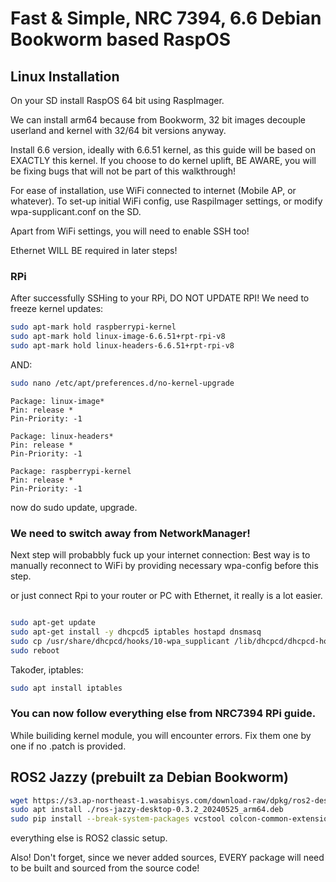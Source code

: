 # Fast & Simple, NRC 7394, 6.6 Debian Bookworm based RaspOS

## Linux Installation
On your SD install RaspOS 64 bit using RaspImager.

We can install arm64 because from Bookworm, 32 bit images decouple userland and kernel with 32/64 bit versions anyway.

Install 6.6 version, ideally with 6.6.51 kernel, as this guide will be based on EXACTLY this kernel.
If you choose to do kernel uplift, BE AWARE, you will be fixing bugs that will not be part of this walkthrough!

For ease of installation, use WiFi connected to internet (Mobile AP, or whatever).
To set-up initial WiFi config, use RaspiImager settings, or modify wpa-supplicant.conf on the SD.

Apart from WiFi settings, you will need to enable SSH too!

Ethernet WILL BE required in later steps!

### RPi
After successfully SSHing to your RPi, DO NOT UPDATE RPI!
We need to freeze kernel updates:

```bash
sudo apt-mark hold raspberrypi-kernel
sudo apt-mark hold linux-image-6.6.51+rpt-rpi-v8
sudo apt-mark hold linux-headers-6.6.51+rpt-rpi-v8
```

AND:

```bash
sudo nano /etc/apt/preferences.d/no-kernel-upgrade
```

```
Package: linux-image*
Pin: release *
Pin-Priority: -1

Package: linux-headers*
Pin: release *
Pin-Priority: -1

Package: raspberrypi-kernel
Pin: release *
Pin-Priority: -1
```

now do sudo update, upgrade.

### We need to switch away from NetworkManager!

Next step will probabbly fuck up your internet connection:
Best way is to manually reconnect to WiFi by providing necessary wpa-config before this step.

or just connect Rpi to your router or PC with Ethernet, it really is a lot easier.

```bash

sudo apt-get update
sudo apt-get install -y dhcpcd5 iptables hostapd dnsmasq
sudo cp /usr/share/dhcpcd/hooks/10-wpa_supplicant /lib/dhcpcd/dhcpcd-hooks/
sudo reboot
```

Također, iptables:

```bash
sudo apt install iptables
```


### You can now follow everything else from NRC7394 RPi guide.

While builiding kernel module, you will encounter errors.
Fix them one by one if no .patch is provided.


## ROS2 Jazzy (prebuilt za Debian Bookworm)

```bash
wget https://s3.ap-northeast-1.wasabisys.com/download-raw/dpkg/ros2-desktop/debian/bookworm/ros-jazzy-desktop-0.3.2_20240525_arm64.deb
sudo apt install ./ros-jazzy-desktop-0.3.2_20240525_arm64.deb
sudo pip install --break-system-packages vcstool colcon-common-extensions
```

everything else is ROS2 classic setup.

Also! Don't forget, since we never added sources, EVERY package will need to be built and sourced from the source code!
